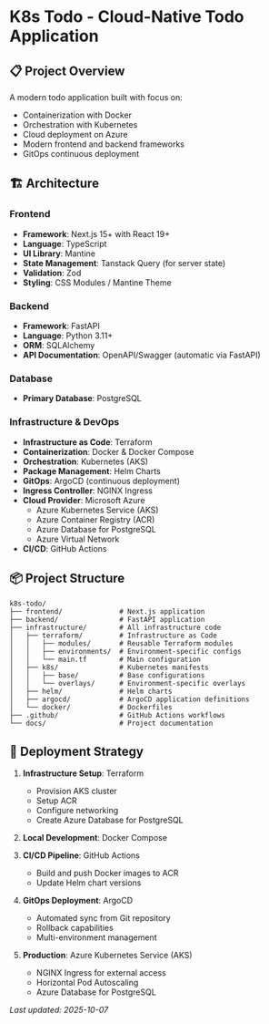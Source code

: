 # K8s Todo - Cloud-Native Todo Application

## 📋 Project Overview

A modern todo application built with focus on:

- Containerization with Docker
- Orchestration with Kubernetes
- Cloud deployment on Azure
- Modern frontend and backend frameworks
- GitOps continuous deployment

## 🏗️ Architecture

### Frontend

- **Framework**: Next.js 15+ with React 19+
- **Language**: TypeScript
- **UI Library**: Mantine
- **State Management**: Tanstack Query (for server state)
- **Validation**: Zod
- **Styling**: CSS Modules / Mantine Theme

### Backend

- **Framework**: FastAPI
- **Language**: Python 3.11+
- **ORM**: SQLAlchemy
- **API Documentation**: OpenAPI/Swagger (automatic via FastAPI)

### Database

- **Primary Database**: PostgreSQL

### Infrastructure & DevOps

- **Infrastructure as Code**: Terraform
- **Containerization**: Docker & Docker Compose
- **Orchestration**: Kubernetes (AKS)
- **Package Management**: Helm Charts
- **GitOps**: ArgoCD (continuous deployment)
- **Ingress Controller**: NGINX Ingress
- **Cloud Provider**: Microsoft Azure
  - Azure Kubernetes Service (AKS)
  - Azure Container Registry (ACR)
  - Azure Database for PostgreSQL
  - Azure Virtual Network
- **CI/CD**: GitHub Actions

## 📦 Project Structure

```
k8s-todo/
├── frontend/              # Next.js application
├── backend/               # FastAPI application
├── infrastructure/        # All infrastructure code
│   ├── terraform/         # Infrastructure as Code
│   │   ├── modules/       # Reusable Terraform modules
│   │   ├── environments/  # Environment-specific configs
│   │   └── main.tf        # Main configuration
│   ├── k8s/               # Kubernetes manifests
│   │   ├── base/          # Base configurations
│   │   └── overlays/      # Environment-specific overlays
│   ├── helm/              # Helm charts
│   ├── argocd/            # ArgoCD application definitions
│   └── docker/            # Dockerfiles
├── .github/               # GitHub Actions workflows
└── docs/                  # Project documentation
```

## 🚀 Deployment Strategy

1. **Infrastructure Setup**: Terraform

   - Provision AKS cluster
   - Setup ACR
   - Configure networking
   - Create Azure Database for PostgreSQL

2. **Local Development**: Docker Compose

3. **CI/CD Pipeline**: GitHub Actions

   - Build and push Docker images to ACR
   - Update Helm chart versions

4. **GitOps Deployment**: ArgoCD

   - Automated sync from Git repository
   - Rollback capabilities
   - Multi-environment management

5. **Production**: Azure Kubernetes Service (AKS)
   - NGINX Ingress for external access
   - Horizontal Pod Autoscaling
   - Azure Database for PostgreSQL

_Last updated: 2025-10-07_
